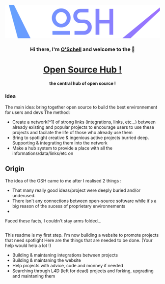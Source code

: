 <p align="center">
  <img src="https://raw.githubusercontent.com/O-Schell/OSH/main/Ressources/OSH.jpg" alt="O S H Banner"></a>
</p>

<h3 align="center">
Hi there, I'm <a href="https://github.com/O-Schell/" target="_blank" rel="noreferrer">O'Schell</a> and welcome to the 👋
</h3>

<h1 align="center">
<a href="https://Open-Source-Hub.github.io" target="_blank" rel="noreferrer">Open Source Hub  !</a>
</h1> 
<h4 align="center">
the central hub of open source !
</h4> 

### Idea
The main idea: bring together open source to build the best environnement for users and devs
The method: 
- Create a network[^1] of strong links (integrations, links, etc...) between already existing and popular projects to encourage users to use these projects and facilate the life of those who already use them
- Bring to spotlight creative & ingenious active projects burried deep. Supporting & integrating them into the network
- Make a hub system to provide a place with all the informations/data/links/etc on  

## Origin
The idea of the OSH came to me after I realised 2 things :
- That many really good ideas/project were deeply buried and/or underused.
- There isn't any connections between open-source software while it's a big reason of the sucess of proprietary environnements
- 
Faced these facts, I couldn't stay arms folded...

##
This readme is my first step. I'm now building a website to promote projects that need spotlight
Here are the things that are needed to be done. (Your help would help a lot !)
- Building & maintaning integrations between projects
- Building & maintaning the website
- Help projects with advice, code and monney if needed
- Searching through L4D (left for dead) projects and forking, upgrading and maintaning them
